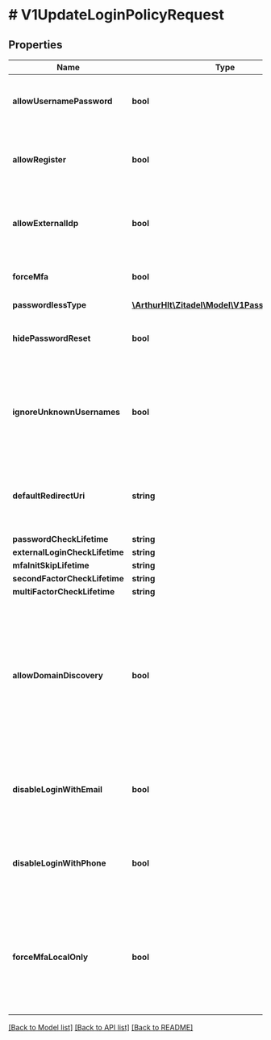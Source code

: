# # V1UpdateLoginPolicyRequest

## Properties

Name | Type | Description | Notes
------------ | ------------- | ------------- | -------------
**allowUsernamePassword** | **bool** | defines if a user is allowed to log in with username and password | [optional]
**allowRegister** | **bool** | defines if a person is allowed to register a user on this organization | [optional]
**allowExternalIdp** | **bool** | defines if a user is allowed to add a defined identity provider. E.g. Google auth | [optional]
**forceMfa** | **bool** | defines if a user MUST use a multi-factor to log in | [optional]
**passwordlessType** | [**\ArthurHlt\Zitadel\Model\V1PasswordlessType**](V1PasswordlessType.md) |  | [optional]
**hidePasswordReset** | **bool** | defines if password reset link should be shown in the login screen | [optional]
**ignoreUnknownUsernames** | **bool** | defines if unknown username on login screen directly returns an error or always displays the password screen | [optional]
**defaultRedirectUri** | **string** | defines where the user will be redirected to if the login is started without app context (e.g. from mail) | [optional]
**passwordCheckLifetime** | **string** |  | [optional]
**externalLoginCheckLifetime** | **string** |  | [optional]
**mfaInitSkipLifetime** | **string** |  | [optional]
**secondFactorCheckLifetime** | **string** |  | [optional]
**multiFactorCheckLifetime** | **string** |  | [optional]
**allowDomainDiscovery** | **bool** | If set to true, the suffix (@domain.com) of an unknown username input on the login screen will be matched against the org domains and will redirect to the registration of that organization on success. | [optional]
**disableLoginWithEmail** | **bool** | defines if the user can additionally (to the login name) be identified by their verified email address | [optional]
**disableLoginWithPhone** | **bool** | defines if the user can additionally (to the login name) be identified by their verified phone number | [optional]
**forceMfaLocalOnly** | **bool** | if activated, only local authenticated users are forced to use MFA. Authentication through IDPs won&#39;t prompt a MFA step in the login. | [optional]

[[Back to Model list]](../../README.md#models) [[Back to API list]](../../README.md#endpoints) [[Back to README]](../../README.md)
